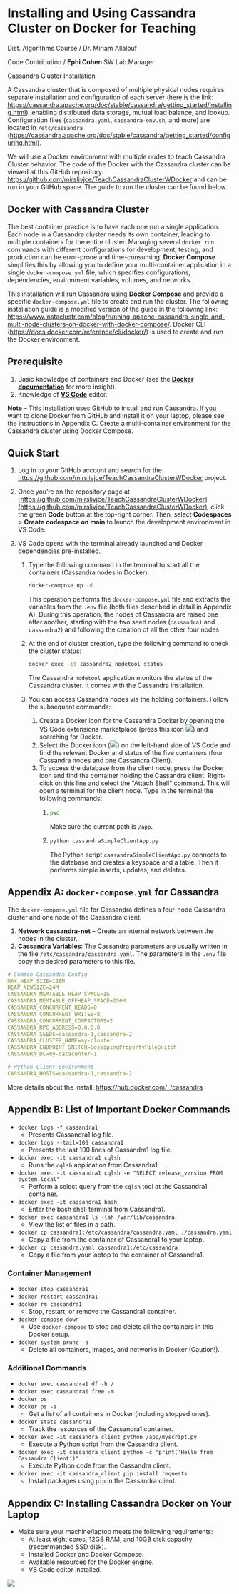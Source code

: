 
# Installing and Using Cassandra Cluster on Docker for Teaching

Dist. Algorithms Course / Dr. Miriam Allalouf

Code Contribution / **Ephi Cohen** SW Lab Manager

Cassandra Cluster Installation

A Cassandra cluster that is composed of multiple physical nodes requires separate installation and configuration of each server (here is the link: <https://cassandra.apache.org/doc/stable/cassandra/getting_started/installing.html>), enabling distributed data storage, mutual load balance, and lookup. Configuration files (`cassandra.yaml`, `cassandra-env.sh`, and more) are located in `/etc/cassandra` (<https://cassandra.apache.org/doc/stable/cassandra/getting_started/configuring.html>).

We will use a Docker environment with multiple nodes to teach Cassandra Cluster behavior. The code of the Docker with the Cassandra cluster can be viewed at this GitHub repository: <https://github.com/mirslivjce/TeachCassandraClusterWDocker> and can be run in your GitHub space. The guide to run the cluster can be found below.

## Docker with Cassandra Cluster

The best container practice is to have each one run a single application. Each node in a Cassandra cluster needs its own container, leading to multiple containers for the entire cluster. Managing several `docker run` commands with different configurations for development, testing, and production can be error-prone and time-consuming. **Docker Compose** simplifies this by allowing you to define your multi-container application in a single `docker-compose.yml` file, which specifies configurations, dependencies, environment variables, volumes, and networks.

This installation will run Cassandra using **Docker Compose** and provide a specific `docker-compose.yml` file to create and run the cluster. The following installation guide is a modified version of the guide in the following link: <https://www.instaclustr.com/blog/running-apache-cassandra-single-and-multi-node-clusters-on-docker-with-docker-compose/>. Docker CLI (<https://docs.docker.com/reference/cli/docker/>) is used to create and run the Docker environment.

## Prerequisite

1. Basic knowledge of containers and Docker (see the [**Docker documentation**](https://docs.docker.com/get-started/) for more insight).
2. Knowledge of [**VS Code**](https://code.visualstudio.com/) editor.

**Note** – This installation uses GitHub to install and run Cassandra. If you want to clone Docker from GitHub and install it on your laptop, please see the instructions in Appendix C. Create a multi-container environment for the Cassandra cluster using Docker Compose.

## Quick Start

1. Log in to your GitHub account and search for the <https://github.com/mirslivjce/TeachCassandraClusterWDocker> project.
2. Once you’re on the repository page at [https://github.com/mirslivjce/TeachCassandraClusterWDocker](https://github.com/mirslivjce/TeachCassandraClusterWDocker), click the green **Code** button at the top-right corner. Then, select **Codespaces** > **Create codespace on main** to launch the development environment in VS Code.

3. VS Code opens with the terminal already launched and Docker dependencies pre-installed.
   1. Type the following command in the terminal to start all the containers (Cassandra nodes in Docker):

      ```bash
      docker-compose up -d
      ```

      This operation performs the `docker-compose.yml` file and extracts the variables from the `.env` file (both files described in detail in Appendix A). During this operation, the nodes of Cassandra are raised one after another, starting with the two seed nodes (`cassandra1` and `cassandra2`) and following the creation of all the other four nodes.

   2. At the end of cluster creation, type the following command to check the cluster status:

      ```bash
      docker exec -it cassandra2 nodetool status
      ```

      The Cassandra `nodetool` application monitors the status of the Cassandra cluster. It comes with the Cassandra installation.

   3. You can access Cassandra nodes via the holding containers. Follow the subsequent commands:
      1. Create a Docker icon for the Cassandra Docker by opening the VS Code extensions marketplace (press this icon ![](images/Aspose.Words.13bc9ca2-bd0c-4877-a47a-065e36f68c58.001.png)) and searching for Docker.
      2. Select the Docker icon (![](images/Aspose.Words.13bc9ca2-bd0c-4877-a47a-065e36f68c58.002.png)) on the left-hand side of VS Code and find the relevant Docker and status of the five containers (four Cassandra nodes and one Cassandra Client).
      3. To access the database from the client node, press the Docker icon and find the container holding the Cassandra client. Right-click on this line and select the "Attach Shell" command. This will open a terminal for the client node. Type in the terminal the following commands:
         1. ```bash
            pwd
            ```
            Make sure the current path is `/app`.
         2. ```bash
            python cassandraSimpleClientApp.py
            ```

            The Python script `cassandraSimpleClientApp.py` connects to the database and creates a keyspace and a table. Then it performs simple inserts, updates, and deletes.

## Appendix A: `docker-compose.yml` for Cassandra

The `docker-compose.yml` file for Cassandra defines a four-node Cassandra cluster and one node of the Cassandra client.

1. **Network cassandra-net** – Create an internal network between the nodes in the cluster.
2. **Cassandra Variables**: The Cassandra parameters are usually written in the file `/etc/cassandra/cassandra.yaml`. The parameters in the `.env` file copy the desired parameters to this file.

```yaml
# Common Cassandra Config
MAX_HEAP_SIZE=128M
HEAP_NEWSIZE=24M
CASSANDRA_MEMTABLE_HEAP_SPACE=1G
CASSANDRA_MEMTABLE_OFFHEAP_SPACE=256M
CASSANDRA_CONCURRENT_READS=8
CASSANDRA_CONCURRENT_WRITES=8
CASSANDRA_CONCURRENT_COMPACTORS=2
CASSANDRA_RPC_ADDRESS=0.0.0.0
CASSANDRA_SEEDS=cassandra-1,cassandra-2
CASSANDRA_CLUSTER_NAME=my-cluster
CASSANDRA_ENDPOINT_SNITCH=GossipingPropertyFileSnitch
CASSANDRA_DC=my-datacenter-1

# Python Client Environment
CASSANDRA_HOSTS=cassandra-1,cassandra-2
```

More details about the install: <https://hub.docker.com/_/cassandra>

## Appendix B: List of Important Docker Commands

- `docker logs -f cassandra1`
  - Presents Cassandra1 log file.
- `docker logs --tail=100 cassandra1`
  - Presents the last 100 lines of Cassandra1 log file.
- `docker exec -it cassandra1 cqlsh`
  - Runs the `cqlsh` application from Cassandra1.
- `docker exec -it cassandra1 cqlsh -e "SELECT release_version FROM system.local"`
  - Perform a select query from the `cqlsh` tool at the Cassandra1 container.
- `docker exec -it cassandra1 bash`
  - Enter the bash shell terminal from Cassandra1.
- `docker exec cassandra1 ls -lah /var/lib/cassandra`
  - View the list of files in a path.
- `docker cp cassandra1:/etc/cassandra/cassandra.yaml ./cassandra.yaml`
  - Copy a file from the container of Cassandra1 to your laptop.
- `docker cp cassandra.yaml cassandra1:/etc/cassandra`
  - Copy a file from your laptop to the container of Cassandra1.

### Container Management

- `docker stop cassandra1`
- `docker restart cassandra1`
- `docker rm cassandra1`
  - Stop, restart, or remove the Cassandra1 container.
- `docker-compose down`
  - Use `docker-compose` to stop and delete all the containers in this Docker setup.
- `docker system prune -a`
  - Delete all containers, images, and networks in Docker (Caution!).

### Additional Commands

- `docker exec cassandra1 df -h /`
- `docker exec cassandra1 free -m`
- `docker ps`
- `docker ps -a`
  - Get a list of all containers in Docker (including stopped ones).
- `docker stats cassandra1`
  - Track the resources of the Cassandra1 container.
- `docker exec -it cassandra_client python /app/myscript.py`
  - Execute a Python script from the Cassandra client.
- `docker exec -it cassandra_client python -c "print('Hello from Cassandra Client')"`
  - Execute Python code from the Cassandra client.
- `docker exec -it cassandra_client pip install requests`
  - Install packages using `pip` in the Cassandra client.

## Appendix C: Installing Cassandra Docker on Your Laptop

- Make sure your machine/laptop meets the following requirements:
  - At least eight cores, 12GB RAM, and 10GB disk capacity (recommended SSD disk).
  - Installed Docker and Docker Compose.
  - Available resources for the Docker engine.
  - VS Code editor installed.

![](images/Aspose.Words.13bc9ca2-bd0c-4877-a47a-065e36f68c58.003.png)

